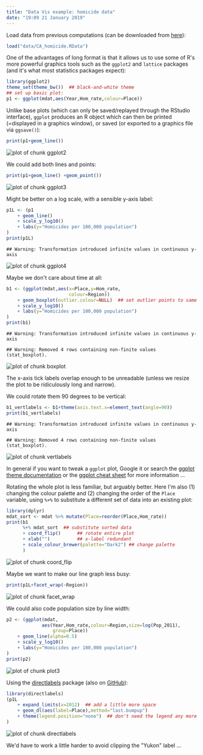 ```yaml
---
title: "Data Vis example: homicide data"
date: "19:09 21 January 2019"
---
```


Load data from previous computations (can be downloaded from [here](data/CA_homicide.RData)):

```r
load("data/CA_homicide.RData")
```

One of the advantages of long format is that it allows us to use some of R's more powerful graphics tools such as the `ggplot2` and `lattice` packages (and it's what most statistics packages expect):


```r
library(ggplot2)
theme_set(theme_bw())  ## black-and-white theme
## set up basic plot:
p1 <- ggplot(mdat,aes(Year,Hom_rate,colour=Place))
```

Unlike base plots (which can only be saved/replayed through the RStudio interface), `ggplot` produces an R object which can then be printed (=displayed in a graphics window), or saved (or exported to a graphics file via `ggsave()`):


```r
print(p1+geom_line())
```

![plot of chunk ggplot2](figure/ggplot2-1.png)

We could add both lines and points:

```r
print(p1+geom_line() +geom_point())
```

![plot of chunk ggplot3](figure/ggplot3-1.png)

Might be better on a log scale, with a sensible y-axis label:

```r
p1L <- (p1
    + geom_line()
    + scale_y_log10()
    + labs(y="Homicides per 100,000 population")
)
print(p1L)
```

```
## Warning: Transformation introduced infinite values in continuous y-axis
```

![plot of chunk ggplot4](figure/ggplot4-1.png)

Maybe we don't care about time at all:

```r
b1 <- (ggplot(mdat,aes(x=Place,y=Hom_rate,
                       colour=Region))
    + geom_boxplot(outlier.colour=NULL)  ## set outlier points to same colour as boxes
    + scale_y_log10()
    + labs(y="Homicides per 100,000 population")
)
print(b1)
```

```
## Warning: Transformation introduced infinite values in continuous y-axis
```

```
## Warning: Removed 4 rows containing non-finite values (stat_boxplot).
```

![plot of chunk boxplot](figure/boxplot-1.png)

The x-axis tick labels overlap enough to be unreadable (unless we resize the
plot to be ridiculously long and narrow).

We could rotate them 90 degrees to be vertical:

```r
b1_vertlabels <- b1+theme(axis.text.x=element_text(angle=90))
print(b1_vertlabels)
```

```
## Warning: Transformation introduced infinite values in continuous y-axis
```

```
## Warning: Removed 4 rows containing non-finite values (stat_boxplot).
```

![plot of chunk vertlabels](figure/vertlabels-1.png)


In general if you want to tweak a `ggplot` plot, Google it or
search the [ggplot theme documentation](https://ggplot2.tidyverse.org/reference/theme.html) or the [ggplot cheat sheet](https://www.rstudio.com/wp-content/uploads/2015/03/ggplot2-cheatsheet.pdf) for more information ...

Rotating the whole plot is less familiar, but arguably better.
Here I'm also (1) changing the colour palette
and (2) changing the order of the `Place` variable, using `%+%` to
substitute a different set of data into an existing plot:


```r
library(dplyr)
mdat_sort <- mdat %>% mutate(Place=reorder(Place,Hom_rate))
print(b1
      %+% mdat_sort  ## substitute sorted data
      + coord_flip()      ## rotate entire plot
      + xlab("")          ## x-label redundant
      + scale_colour_brewer(palette="Dark2") ## change palette
      )
```

![plot of chunk coord_flip](figure/coord_flip-1.png)

Maybe we want to make our line graph less busy: 

```r
print(p1L+facet_wrap(~Region))
```

![plot of chunk facet_wrap](figure/facet_wrap-1.png)

We could also code population size by line width:

```r
p2 <- (ggplot(mdat,
             aes(Year,Hom_rate,colour=Region,size=log(Pop_2011),
                 group=Place))
    + geom_line(alpha=0.5)
    + scale_y_log10()
    + labs(y="Homicides per 100,000 population")
)
print(p2)
```

![plot of chunk plot3](figure/plot3-1.png)

Using the [directlabels](http://directlabels.r-forge.r-project.org/) package (also on [GitHub](https://github.com/tdhock/directlabels)):


```r
library(directlabels)
(p1L
    + expand_limits(x=2012)  ## add a little more space
    + geom_dl(aes(label=Place),method="last.bumpup") 
    + theme(legend.position="none")  ## don't need the legend any more
)
```

![plot of chunk directlabels](figure/directlabels-1.png)

We'd have to work a little harder to avoid clipping the "Yukon" label ...
